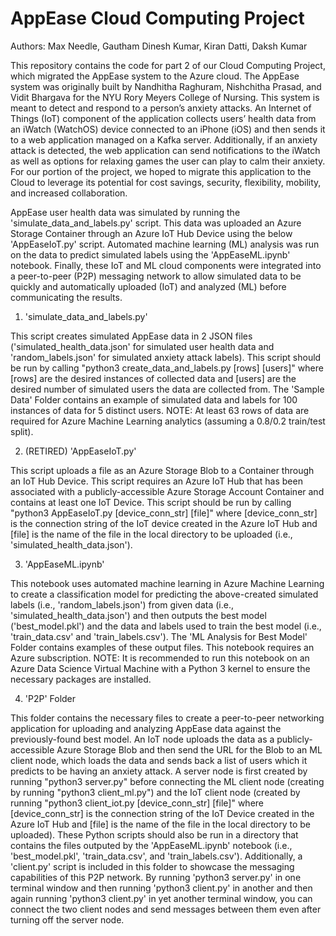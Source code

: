 # AppEase Cloud Computing Project

Authors: Max Needle, Gautham Dinesh Kumar, Kiran Datti, Daksh Kumar

This repository contains the code for part 2 of our Cloud Computing Project, which migrated the AppEase system to the Azure cloud. The AppEase system was originally built by Nandhitha Raghuram, Nishchitha Prasad, and Vidit Bhargava for the NYU Rory Meyers College of Nursing. This system is meant to detect and respond to a person’s anxiety attacks. An Internet of Things (IoT) component of the application collects users’ health data from an iWatch (WatchOS) device connected to an iPhone (iOS) and then sends it to a web application managed on a Kafka server. Additionally, if an anxiety attack is detected, the web application can send notifications to the iWatch as well as options for relaxing games the user can play to calm their anxiety. For our portion of the project, we hoped to migrate this application to the Cloud to leverage its potential for cost savings, security, flexibility, mobility, and increased collaboration.

AppEase user health data was simulated by running the 'simulate_data_and_labels.py' script. This data was uploaded an Azure Storage Container through an Azure IoT Hub Device using the below 'AppEaseIoT.py' script. Automated machine learning (ML) analysis was run on the data to predict simulated labels using the 'AppEaseML.ipynb' notebook. Finally, these IoT and ML cloud components were integrated into a peer-to-peer (P2P) messaging network to allow simulated data to be quickly and automatically uploaded (IoT) and analyzed (ML) before communicating the results.



1. 'simulate_data_and_labels.py'

This script creates simulated AppEase data in 2 JSON files ('simulated_health_data.json' for simulated user health data and 'random_labels.json' for simulated anxiety attack labels). This script should be run by calling "python3 create_data_and_labels.py [rows] [users]" where [rows] are the desired instances of collected data and [users] are the desired number of simulated users the data are collected from. The 'Sample Data' Folder contains an example of simulated data and labels for 100 instances of data for 5 distinct users. 
NOTE: At least 63 rows of data are required for Azure Machine Learning analytics (assuming a 0.8/0.2 train/test split).

2. (RETIRED) 'AppEaseIoT.py'

This script uploads a file as an Azure Storage Blob to a Container through an IoT Hub Device. This script requires an Azure IoT Hub that has been associated with a publicly-accessible Azure Storage Account Container and contains at least one IoT Device. This script should be run by calling "python3 AppEaseIoT.py [device_conn_str] [file]" where [device_conn_str] is the connection string of the IoT device created in the Azure IoT Hub and [file] is the name of the file in the local directory to be uploaded (i.e., 'simulated_health_data.json').

3. 'AppEaseML.ipynb'

This notebook uses automated machine learning in Azure Machine Learning to create a classification model for predicting the above-created simulated labels (i.e., 'random_labels.json') from given data (i.e., 'simulated_health_data.json') and then outputs the best model ('best_model.pkl') and the data and labels used to train the best model (i.e., 'train_data.csv' and 'train_labels.csv'). The 'ML Analysis for Best Model' Folder contains examples of these output files. This notebook requires an Azure subscription. 
NOTE: It is recommended to run this notebook on an Azure Data Science Virtual Machine with a Python 3 kernel to ensure the necessary packages are installed.

4. 'P2P' Folder

This folder contains the necessary files to create a peer-to-peer networking application for uploading and analyzing AppEase data against the previously-found best model. An IoT node uploads the data as a publicly-accessible Azure Storage Blob and then send the URL for the Blob to an ML client node, which loads the data and sends back a list of users which it predicts to be having an anxiety attack. A server node is first created by running "python3 server.py" before connecting the ML client node (creating by running "python3 client_ml.py") and the IoT client node (created by running "python3 client_iot.py [device_conn_str] [file]" where [device_conn_str] is the connection string of the IoT Device created in the Azure IoT Hub and [file] is the name of the file in the local directory to be uploaded). These Python scripts should also be run in a directory that contains the files outputed by the 'AppEaseML.ipynb' notebook (i.e., 'best_model.pkl', 'train_data.csv', and 'train_labels.csv'). Additionally, a 'client.py' script is included in this folder to showcase the messaging capabilities of this P2P network. By running 'python3 server.py' in one terminal window and then running 'python3 client.py' in another and then again running 'python3 client.py' in yet another terminal window, you can connect the two client nodes and send messages between them even after turning off the server node. 
